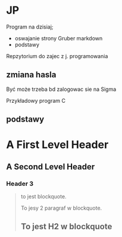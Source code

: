 JP
==

Program na dzisiaj;

- oswajanie  strony Gruber markdown
- podstawy 

Repzytorium do zajec z j. programowania

## zmiana hasla

Być może trzeba bd zalogowac sie na Sigma

Przykładowy program C

## podstawy

<h1>A First Level Header</h1>

<h2>A Second Level Header</h2>

<h3>Header 3</h3>

<blockquote>

  <p>to jest blockquote.</p>

  <p>To jesy 2 paragraf w blockquote.</p>
  
  <h2>To jest H2 w blockquote</h2>

</blockquote>
